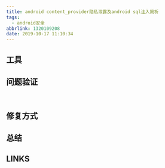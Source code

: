 ```yaml
---
title: android content_provider隐私泄露及android sql注入简析
tags:
  - android安全
abbrlink: 1320109208
date: 2019-10-17 11:10:34
---
```


## 工具


## 问题验证

```


```

## 修复方式


## 总结


## LINKS

